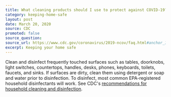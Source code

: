 ```yaml
---
title: What cleaning products should I use to protect against COVID-19?
category: keeping-home-safe
layout: post
date: March 20, 2020
source: CDC
promoted: false
source_question: 
source_url: https://www.cdc.gov/coronavirus/2019-ncov/faq.html#anchor_1584388242595
excerpt: Keeping your home safe
---
```


Clean and disinfect frequently touched surfaces such as tables, doorknobs, light switches, countertops, handles, desks, phones, keyboards, toilets, faucets, and sinks. If surfaces are dirty, clean them using detergent or soap and water prior to disinfection. To disinfect, most common EPA-registered household disinfectants will work. See CDC's [recommendations for household cleaning and disinfection](https://www.cdc.gov/coronavirus/2019-ncov/community/home/cleaning-disinfection.html).